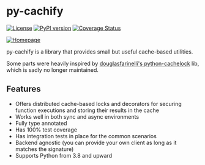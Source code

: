 # py-cachify

[![License](https://img.shields.io/badge/license-MIT-blue.svg)](https://opensource.org/licenses/MIT)
[![PyPI version](https://badge.fury.io/py/py-cachify.svg)](https://badge.fury.io/py/py-cachify)
[![Coverage Status](https://coveralls.io/repos/github/EzyGang/py-cachify/badge.png?branch=main)](https://coveralls.io/github/EzyGang/py-cachify?branch=main)

[![Homepage](https://github.githubassets.com/favicons/favicon-dark.png)](https://github.com/EzyGang/py-cachify)

py-cachify is a library that provides small but useful cache-based utilities.

Some parts were heavily inspired by [douglasfarinelli's python-cachelock](https://github.com/douglasfarinelli/python-cachelock) lib,
which is sadly no longer maintained.

## Features
* Offers distributed cache-based locks and decorators for securing function executions and storing their results in the cache
* Works well in both sync and async environments
* Fully type annotated
* Has 100% test coverage
* Has integration tests in place for the common scenarios
* Backend agnostic (you can provide your own client as long as it matches the signature)
* Supports Python from 3.8 and upward
